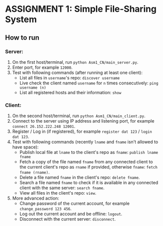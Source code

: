 ﻿# ASSIGNMENT 1: Simple File-Sharing System
## How to run
### Server:
1. On the first host/terminal, run `python Asm1_CN/main_server.py`.
2. Enter port, for example `12000`.
3. Test with following commands (after running at least one client):
    - List all files in `username`'s repo: `discover username`
    - Live check the client named `username` for `n` times consecutively: `ping username (n)`
    - List all registered hosts and their information: `show`

### Client:
1. On the second host/terminal, run `python Asm1_CN/main_client.py`.
2. Connect to the server using IP address and listening port, for example `connect 26.152.222.248 12001`.
3. Register / Log in (if registered), for example `register dat 123` / `login dat 123`.
4. Test with following commands (recently `lname` and `fname` isn't allowed to have space):
    - Publish local file at `lname` to the client's repo as `fname`: `publish lname fname`
    - Fetch a copy of the file named `fname` from any connected client to the current client's repo as `rname` if provided, otherwise `fname`: `fetch fname (rname)`.
    - Delete a file named `fname` in the client's repo: `delete fname`.
    - Search a file named `fname` to check if it is available in any connected client with the same server: `search fname`.
    - View all files in the client's repo: `view`.
5. More advanced action:
    - Change password of the current account, for example `change_password 123 456`.
    - Log out the current account and be offline: `logout`.
    - Disconnect with the current server: `disconnect`.
